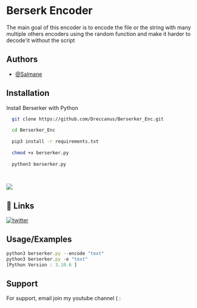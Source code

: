 
# Berserk Encoder

The main goal of this encoder is to encode the file or the string with
many multiple others encoders using the random function and make it harder 
to decode'it without the script




## Authors

- [@Salmane](https://www.github.com/dreccanus)





## Installation

Install Berserker with Python

```bash
  git clone https://github.com/Dreccanus/Berserker_Enc.git
  
  cd Berserker_Enc
  
  pip3 install -r requirements.txt
  
  chmod +x berserker.py
  
  python3 berserker.py
  
  
```
![](https://i.ibb.co/xJd4DW5/Screenshot-from-2022-12-17-14-12-11.png)
## 🔗 Links
[![twitter](https://img.shields.io/badge/twitter-1DA1F2?style=for-the-badge&logo=twitter&logoColor=white)](https://twitter.com/dreccanus)


## Usage/Examples

```javascript
python3 berserker.py --encode "text"
python3 berserker.py -e "text"
[Python Version : 3.10.6 ]
```


## Support

For support, email join my youtube channel ( : 

